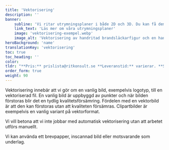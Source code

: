 ```yaml
---
title: 'Vektorisering'
description: ''
banner:
    subline: 'Vi ritar utrymningsplaner i både 2D och 3D. Du kan få dem leverade som PDF-fil, utskrift, laminat eller färdig i ram.'
    link_text: 'Läs mer om våra utrymningsplaner'
    image: 'vektorisering-exempel.webp'
    image_alt: 'Vektorisering av handritad brandsläckarfigur och en hand ritat text. En pixelerad logga och ett foto på en romersk soldat har också vektoriserats'
heroBackground: 'name'
translationKey: 'vektorisering'
toc: true
toc_heading: ''
color: 
tldr: "**Pris:** prislista@ritkonsult.se **Leveranstid:** varierar. **Sortimnet:** cdr, eps, PDF, svg."
order_form: true
weight: 90
---
```


Vektorisering innebär att vi gör om en vanlig bild, exempelvis logotyp, till en vektoriserad fil. En vanlig bild är uppbyggd av punkter och när bilden förstoras blir det en tydlig kvalitetsförsämring. Fördelen med en vektorbild är att den kan förstoras utan att kvaliteten försämras. Clipartbilder är exempelvis en vanlig variant på vektorformat.

Vi vill betona att vi inte jobbar med automatisk vektorisering utan att arbetet utförs manuellt.

Vi kan använda ett brevpapper, inscannad bild eller motsvarande som underlag.







